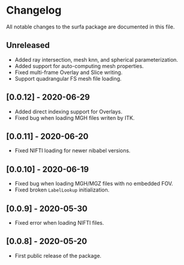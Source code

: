 # Changelog

All notable changes to the surfa package are documented in this file.

## Unreleased
- Added ray intersection, mesh knn, and spherical parameterization.
- Added support for auto-computing mesh properties.
- Fixed multi-frame Overlay and Slice writing.
- Support quadrangular FS mesh file loading.

## [0.0.12] - 2020-06-29
- Added direct indexing support for Overlays.
- Fixed bug when loading MGH files writen by ITK.

## [0.0.11] - 2020-06-20
- Fixed NIFTI loading for newer nibabel versions.

## [0.0.10] - 2020-06-19
- Fixed bug when loading MGH/MGZ files with no embedded FOV.
- Fixed broken `LabelLookup` initialization.

## [0.0.9] - 2020-05-30
- Fixed error when loading NIFTI files.

## [0.0.8] - 2020-05-20
- First public release of the package.
